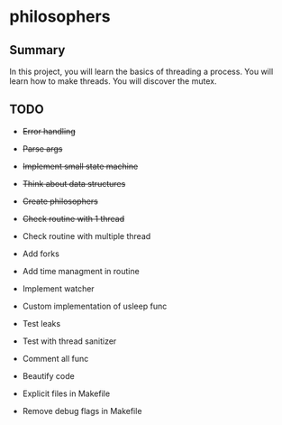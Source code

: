 # philosophers

## Summary
In this project, you will learn the basics of threading a process. You will learn how to make threads. You will discover the mutex.

## TODO

- ~~Error handling~~
- ~~Parse args~~
- ~~Implement small state machine~~
- ~~Think about data structures~~
- ~~Create philosophers~~
- ~~Check routine with 1 thread~~
- Check routine with multiple thread
- Add forks
- Add time managment in routine
- Implement watcher
- Custom implementation of usleep func

- Test leaks
- Test with thread sanitizer
- Comment all func
- Beautify code

- Explicit files in Makefile
- Remove debug flags in Makefile

